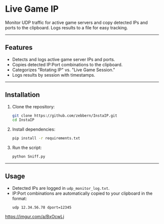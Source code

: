 
# Live Game IP 

Monitor UDP traffic for active game servers and copy detected IPs and ports to the clipboard. Logs results to a file for easy tracking.

---

## Features
- Detects and logs active game server IPs and ports.
- Copies detected IP:Port combinations to the clipboard.
- Categorizes "Rotating IP" vs. "Live Game Session."
- Logs results by session with timestamps.

---

## Installation
1. Clone the repository:
   ```bash
   git clone https://github.com/zebbern/InstaIP.git
   cd InstaIP
   ```

2. Install dependencies:
   ```bash
   pip install -r requirements.txt
   ```

3. Run the script:
   ```bash
   python Sniff.py
   ```

---

## Usage
- Detected IPs are logged in `udp_monitor_log.txt`.
- IP:Port combinations are automatically copied to your clipboard in the format:
  ```
  udp 12.34.56.78 dport=12345
  ```

https://imgur.com/a/BxOcwLj
